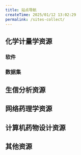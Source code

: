 ```yaml
---
title: 站点导航
createTime: 2025/01/12 13:02:29
permalink: /sites-collect/
---
```


## 化学计量学资源

### 软件
<CardGrid>
  <LinkCard title="Node" icon="logos:nodejs-icon" href="https://nodejs.org/" />
  <LinkCard title="Deno" icon="logos:deno" href="https://deno.land/" />
  <LinkCard title="Bun" icon="logos:bun" href="https://bun.sh/" />
</CardGrid>

### 数据集

## 生信分析资源


## 网络药理学资源


## 计算机药物设计资源


## 其他资源